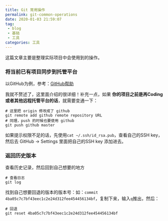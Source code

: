 ```yaml
---
title: Git 常用操作
permalink: git-common-operations
date: 2020-01-03 21:59:07
tag: 
 - blog
 - 基础
 - 工具
categories: 工具
---
```


 这篇文章主要是整理实际项目中会使用到的操作。

<!-- more -->

### 将当前已有项目同步到托管平台

以GitHub为例，参考：[GitHub帮助](https://help.github.com/cn/github/importing-your-projects-to-github/adding-an-existing-project-to-github-using-the-command-line)

我就不赘述了，这里面介绍的很详细！补充一点，如果 **你的项目之前是再Coding或者其他远程托管平台的话**，就需要变通一下：

```shell
# 这里把 origin 修改成了 github
git remote add github remote repository URL
# 同理，push 的时候也要使用 github
git push github master
```

如果提示权限不足的话，先使用`cat ~/.ssh/id_rsa.pub`，查看自己的SSH key，然后去 GitHub -> Settings 里面把自己的SSH key 添加进去。

### 返回历史版本

查看历史记录，然后回到自己想要的地方

```shell
# 查看日志
git log
```

找到自己想要回退的版本的版本号：如：`commit 4ba05c7c7bf43eec1c2e24d312fee454456134bf`，复制下来，输入`q`推出，然后：

```shell
# 回退
git reset 4ba05c7c7bf43eec1c2e24d312fee454456134bf
```